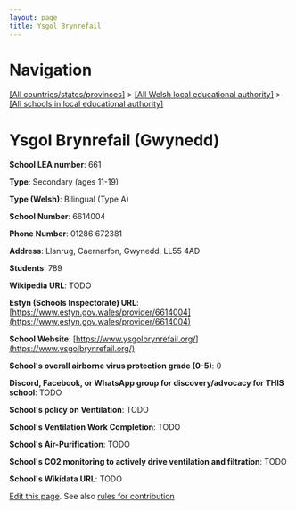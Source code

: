 ```yaml
---
layout: page
title: Ysgol Brynrefail
---
```

# Navigation

[[All countries/states/provinces]](../../..) > [[All Welsh local educational authority]](../..) > [[All schools in local educational authority]](..)

# Ysgol Brynrefail (Gwynedd)

**School LEA number**: 661

**Type**: Secondary (ages 11-19)

**Type (Welsh)**: Bilingual (Type A)

**School Number**: 6614004

**Phone Number**: 01286 672381

**Address**: Llanrug, Caernarfon, Gwynedd, LL55 4AD

**Students**: 789

**Wikipedia URL**: TODO

**Estyn (Schools Inspectorate) URL**: [https://www.estyn.gov.wales/provider/6614004](https://www.estyn.gov.wales/provider/6614004)

**School Website**: [https://www.ysgolbrynrefail.org/](https://www.ysgolbrynrefail.org/)

**School's overall airborne virus protection grade (0-5)**: 0

**Discord, Facebook, or WhatsApp group for discovery/advocacy for THIS school**: TODO

**School's policy on Ventilation**: TODO

**School's Ventilation Work Completion**: TODO

**School's Air-Purification**: TODO

**School's CO2 monitoring to actively drive ventilation and filtration**: TODO

**School's Wikidata URL**: TODO




[Edit this page](https://github.com/VentilationProject/Wales/edit/prif/./Gwynedd/Ysgol_Brynrefail.md). See also [rules for contribution](../../../contribution-rules/)